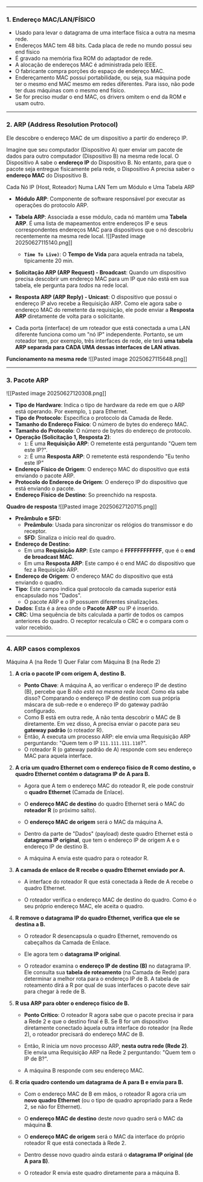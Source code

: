 
---

### **1. Endereço MAC/LAN/FÍSICO**
- Usado para levar o datagrama de uma interface física a outra na mesma rede.
- Endereços MAC tem 48 bits. Cada placa de rede no mundo possui seu end físico
- É gravado na memória fixa ROM do adaptador de rede.
- A alocação de endereços MAC é administrada pelo IEEE.
- O fabricante compra porções do espaço de endereço MAC. 
- Endereçamento MAC possui portabilidade, ou seja, sua máquina pode ter o mesmo end MAC mesmo em redes diferentes. Para isso, não pode ter duas máquinas com o mesmo end físico.
- Se for preciso mudar o end MAC, os drivers omitem o end da ROM e usam outro.

---
### **2. ARP (Address Resolution Protocol)** 

Ele descobre o endereço MAC de um dispositivo a partir do endereço IP.

Imagine que seu computador (Dispositivo A) quer enviar um pacote de dados para outro computador (Dispositivo B) na mesma rede local. O Dispositivo A sabe o **endereço IP** do Dispositivo B. No entanto, para que o pacote seja entregue fisicamente pela rede, o Dispositivo A precisa saber o **endereço MAC** do Dispositivo B.


Cada Nó IP (Host, Roteador) Numa LAN Tem um Módulo e Uma Tabela ARP
- **Módulo ARP**: Componente de software responsável por executar as operações do protocolo ARP.
- **Tabela ARP**: Associada a esse módulo, cada nó mantém uma **Tabela ARP**. É uma lista de mapeamentos entre endereços IP e seus correspondentes endereços MAC para dispositivos que o nó descobriu recentemente na mesma rede local.
	![[Pasted image 20250627115140.png]]
	- **`Time To Live)`**: O **Tempo de Vida** para aquela entrada na tabela, tipicamente 20 min.

- **Solicitação ARP (ARP Request) - Broadcast**: Quando um dispositivo precisa descobrir um endereço MAC para um IP que não está em sua tabela, ele pergunta para _todos_ na rede local. 
- **Resposta ARP (ARP Reply) - Unicast**: O dispositivo que possui o endereço IP alvo recebe a Requisição ARP. Como ele agora sabe o endereço MAC do remetente da requisição, ele pode enviar a **Resposta ARP** diretamente de volta para o solicitante. 

- Cada porta (interface) de um roteador que está conectada a uma LAN diferente funciona como um "nó IP" independente. Portanto, se um roteador tem, por exemplo, três interfaces de rede, ele terá **uma tabela ARP separada para CADA UMA dessas interfaces de LAN ativas**.

**Funcionamento na mesma rede**
![[Pasted image 20250627115648.png]]

---
### **3. Pacote ARP** 

![[Pasted image 20250627120308.png]]

- **Tipo de Hardware**: Indica o tipo de hardware da rede em que o ARP está operando. Por exemplo, `1` para Ethernet.
- **Tipo de Protocolo**: Especifica o protocolo da Camada de Rede.
- **Tamanho do Endereço Físico**: O número de bytes do endereço MAC.
- **Tamanho do Protocolo**: O número de bytes do endereço de protocolo. 
- **Operação (Solicitação 1, Resposta 2)**:
    - `1`: É uma **Requisição ARP**: O remetente está perguntando "Quem tem este IP?".
    - `2`: É uma **Resposta ARP**: O remetente está respondendo "Eu tenho este IP"
- **Endereço Físico de Origem**: O endereço MAC do dispositivo que está enviando o pacote ARP.
- **Protocolo do Endereço de Origem**: O endereço IP do dispositivo que está enviando o pacote.
- **Endereço Físico de Destino**: So preenchido na resposta.

**Quadro de resposta**
![[Pasted image 20250627120715.png]]

- **Preâmbulo e SFD:**
    - **Preâmbulo**: Usada para sincronizar os relógios do transmissor e do receptor.
    - **SFD**: Sinaliza o início real do quadro.
- **Endereço de Destino**:
    - Em uma **Requisição ARP**: Este campo é **FFFFFFFFFFFF**, que é o **end de broadcast MAC**.
    - Em uma **Resposta ARP**: Este campo é o end MAC do dispositivo que fez a Requisição ARP.
- **Endereço de Origem**: O endereço MAC do dispositivo que está enviando o quadro.
- **Tipo**: Este campo indica qual protocolo da camada superior está encapsulado nos "Dados".
	- O pacote ARP e o IP possuem diferentes sinalizações.
- **Dados**: Esta é a área onde o **Pacote ARP** ou IP é inserido.
- **CRC**: Uma sequência de bits calculada a partir de todos os campos anteriores do quadro. O receptor recalcula o CRC e o compara com o valor recebido. 

---
### **4. ARP casos complexos**

Máquina A (na Rede 1) Quer Falar com Máquina B (na Rede 2)

1. **A cria o pacote IP com origem A, destino B.**
    - **Ponto Chave**: A máquina A, ao verificar o endereço IP de destino (B), percebe que B _não está na mesma rede local_. Como ela sabe disso? Comparando o endereço IP de destino com sua própria máscara de sub-rede e o endereço IP do gateway padrão configurado.
    - Como B está em outra rede, A não tenta descobrir o MAC de B diretamente. Em vez disso, A precisa enviar o pacote para seu **gateway padrão** (o roteador R).
    - Então, A executa um processo ARP: ele envia uma Requisição ARP perguntando: "Quem tem o IP `111.111.111.110`?".
    - O roteador R (o gateway padrão de A) responde com seu endereço MAC para aquela interface.
2. **A cria um quadro Ethernet com o endereço físico de R como destino, o quadro Ethernet contém o datagrama IP de A para B.**
    
    - Agora que A tem o endereço MAC do roteador R, ele pode construir o **quadro Ethernet** (Camada de Enlace).
        
    - O **endereço MAC de destino** do quadro Ethernet será o MAC do **roteador R** (o próximo salto).
        
    - O **endereço MAC de origem** será o MAC da máquina A.
        
    - Dentro da parte de "Dados" (payload) deste quadro Ethernet está o **datagrama IP original**, que tem o endereço IP de origem A e o endereço IP de destino B.
        
    - A máquina A envia este quadro para o roteador R.
        
3. **A camada de enlace de R recebe o quadro Ethernet enviado por A.**
    
    - A interface do roteador R que está conectada à Rede de A recebe o quadro Ethernet.
        
    - O roteador verifica o endereço MAC de destino do quadro. Como é o seu próprio endereço MAC, ele aceita o quadro.
        
4. **R remove o datagrama IP do quadro Ethernet, verifica que ele se destina a B.**
    
    - O roteador R desencapsula o quadro Ethernet, removendo os cabeçalhos da Camada de Enlace.
        
    - Ele agora tem o **datagrama IP original**.
        
    - O roteador examina o **endereço IP de destino (B)** no datagrama IP. Ele consulta sua **tabela de roteamento** (na Camada de Rede) para determinar a melhor rota para o endereço IP de B. A tabela de roteamento dirá a R por qual de suas interfaces o pacote deve sair para chegar à rede de B.
        
5. **R usa ARP para obter o endereço físico de B.**
    
    - **Ponto Crítico**: O roteador R agora sabe que o pacote precisa ir para a Rede 2 e que o destino final é B. Se B for um dispositivo diretamente conectado àquela outra interface do roteador (na Rede 2), o roteador precisará do endereço MAC de B.
        
    - Então, R inicia um novo processo ARP, **nesta outra rede (Rede 2)**. Ele envia uma Requisição ARP na Rede 2 perguntando: "Quem tem o IP de B?".
        
    - A máquina B responde com seu endereço MAC.
        
6. **R cria quadro contendo um datagrama de A para B e envia para B.**
    
    - Com o endereço MAC de B em mãos, o roteador R agora cria um **novo quadro Ethernet** (ou o tipo de quadro apropriado para a Rede 2, se não for Ethernet).
        
    - O **endereço MAC de destino** deste _novo_ quadro será o MAC da máquina **B**.
        
    - O **endereço MAC de origem** será o MAC da interface do próprio roteador R que está conectada à Rede 2.
        
    - Dentro desse novo quadro ainda estará o **datagrama IP original (de A para B)**.
        
    - O roteador R envia este quadro diretamente para a máquina B.
